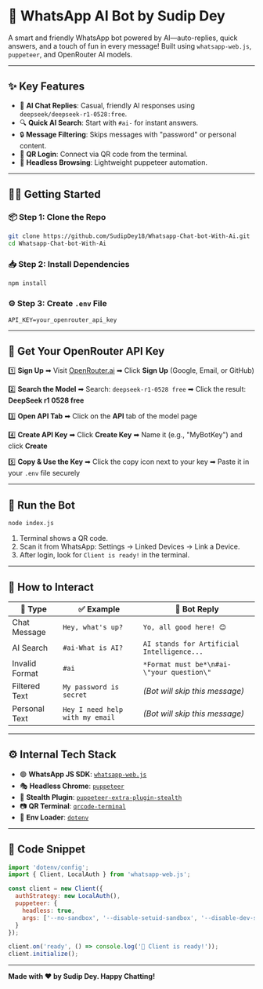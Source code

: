 # 🤖 WhatsApp AI Bot by Sudip Dey

A smart and friendly WhatsApp bot powered by AI—auto-replies, quick answers, and a touch of fun in every message! Built using `whatsapp-web.js`, `puppeteer`, and OpenRouter AI models.

---

## ✨ Key Features

* 🤖 **AI Chat Replies**: Casual, friendly AI responses using `deepseek/deepseek-r1-0528:free`.
* 🔍 **Quick AI Search**: Start with `#ai-` for instant answers.
* 🔒 **Message Filtering**: Skips messages with "password" or personal content.
* 📲 **QR Login**: Connect via QR code from the terminal.
* 🧠 **Headless Browsing**: Lightweight puppeteer automation.

---

## 🧑‍💻 Getting Started

### 📦 Step 1: Clone the Repo

```bash
git clone https://github.com/SudipDey18/Whatsapp-Chat-bot-With-Ai.git
cd Whatsapp-Chat-bot-With-Ai
```

### 📥 Step 2: Install Dependencies

```bash
npm install
```

### ⚙️ Step 3: Create `.env` File

```env
API_KEY=your_openrouter_api_key
```

---

## 🔑 Get Your OpenRouter API Key

1️⃣ **Sign Up**
➡ Visit [OpenRouter.ai](https://openrouter.ai)
➡ Click **Sign Up** (Google, Email, or GitHub)

2️⃣ **Search the Model**
➡ Search: `deepseek-r1-0528 free`
➡ Click the result: **DeepSeek r1 0528 free**

3️⃣ **Open API Tab**
➡ Click on the **API** tab of the model page

4️⃣ **Create API Key**
➡ Click **Create Key**
➡ Name it (e.g., "MyBotKey") and click **Create**

5️⃣ **Copy & Use the Key**
➡ Click the copy icon next to your key
➡ Paste it in your `.env` file securely

---

## 🚀 Run the Bot

```bash
node index.js
```

1. Terminal shows a QR code.
2. Scan it from WhatsApp: Settings → Linked Devices → Link a Device.
3. After login, look for `Client is ready!` in the terminal.

---

## 💬 How to Interact

| 💬 Type        | ✅ Example                       | 🤖 Bot Reply                               |
| -------------- | ------------------------------- | ------------------------------------------ |
| Chat Message   | `Hey, what's up?`               | `Yo, all good here! 😊`                    |
| AI Search      | `#ai-What is AI?`               | `AI stands for Artificial Intelligence...` |
| Invalid Format | `#ai`                           | `*Format must be*\n#ai-\"your question\"`  |
| Filtered Text  | `My password is secret`         | *(Bot will skip this message)*             |
| Personal Text  | `Hey I need help with my email` | *(Bot will skip this message)*             |

---

## ⚙️ Internal Tech Stack

* 🟢 **WhatsApp JS SDK**: [`whatsapp-web.js`](https://github.com/pedroslopez/whatsapp-web.js)
* 🎭 **Headless Chrome**: [`puppeteer`](https://pptr.dev/)
* 👻 **Stealth Plugin**: [`puppeteer-extra-plugin-stealth`](https://github.com/berstend/puppeteer-extra)
* 📷 **QR Terminal**: [`qrcode-terminal`](https://github.com/gtanner/qrcode-terminal)
* 🔐 **Env Loader**: [`dotenv`](https://github.com/motdotla/dotenv)

---

## 🧪 Code Snippet

```js
import 'dotenv/config';
import { Client, LocalAuth } from 'whatsapp-web.js';

const client = new Client({
  authStrategy: new LocalAuth(),
  puppeteer: {
    headless: true,
    args: ['--no-sandbox', '--disable-setuid-sandbox', '--disable-dev-shm-usage']
  }
});

client.on('ready', () => console.log('🤖 Client is ready!'));
client.initialize();
```

---

**Made with ❤️ by Sudip Dey. Happy Chatting!**
